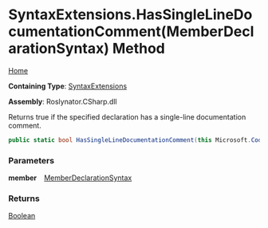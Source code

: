 # SyntaxExtensions\.HasSingleLineDocumentationComment\(MemberDeclarationSyntax\) Method

[Home](../../../../README.md)

**Containing Type**: [SyntaxExtensions](../README.md)

**Assembly**: Roslynator\.CSharp\.dll

  
Returns true if the specified declaration has a single\-line documentation comment\.

```csharp
public static bool HasSingleLineDocumentationComment(this Microsoft.CodeAnalysis.CSharp.Syntax.MemberDeclarationSyntax member)
```

### Parameters

**member** &ensp; [MemberDeclarationSyntax](https://docs.microsoft.com/en-us/dotnet/api/microsoft.codeanalysis.csharp.syntax.memberdeclarationsyntax)

### Returns

[Boolean](https://docs.microsoft.com/en-us/dotnet/api/system.boolean)

